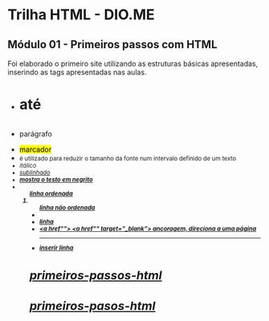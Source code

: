 # Trilha HTML - DIO.ME



## Módulo 01 - Primeiros passos com HTML

Foi elaborado o primeiro site utilizando as estruturas básicas apresentadas, inserindo as tags apresentadas nas aulas.

- <h1> até <h6>
- <p> parágrafo
-   <mark> marcador
- <small> é utilizado para reduzir o tamanho da fonte num intervalo definido de um texto
- <i> itálico
- <u> sublinhado
- <strong> mostra o testo em negrito
- <ol> linha  ordenada
- <ul> linha não ordenada
- <li> linha
- <a> <a href""> <a href"" target="_blank"> ancoragem, direciona a uma página 
- <hr> inserir linha





# primeiros-passos-html
# primeiros-pasos-html
